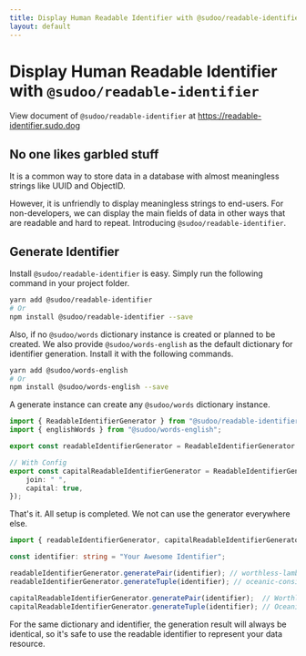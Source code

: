 ```yaml
---
title: Display Human Readable Identifier with @sudoo/readable-identifier
layout: default
---
```


# Display Human Readable Identifier with `@sudoo/readable-identifier`

View document of `@sudoo/readable-identifier` at <https://readable-identifier.sudo.dog>

## No one likes garbled stuff

It is a common way to store data in a database with almost meaningless strings like UUID and ObjectID.

However, it is unfriendly to display meaningless strings to end-users. For non-developers, we can display the main fields of data in other ways that are readable and hard to repeat. Introducing `@sudoo/readable-identifier`.

## Generate Identifier

Install `@sudoo/readable-identifier` is easy. Simply run the following command in your project folder.

```sh
yarn add @sudoo/readable-identifier
# Or
npm install @sudoo/readable-identifier --save
```

Also, if no `@sudoo/words` dictionary instance is created or planned to be created. We also provide `@sudoo/words-english` as the default dictionary for identifier generation. Install it with the following commands.

```sh
yarn add @sudoo/words-english
# Or
npm install @sudoo/words-english --save
```

A generate instance can create any `@sudoo/words` dictionary instance.

```ts
import { ReadableIdentifierGenerator } from "@sudoo/readable-identifier";
import { englishWords } from "@sudoo/words-english";

export const readableIdentifierGenerator = ReadableIdentifierGenerator.from(englishWords);

// With Config
export const capitalReadableIdentifierGenerator = ReadableIdentifierGenerator.from(englishWords, {
    join: " ",
    capital: true,
});
```

That's it. All setup is completed. We not can use the generator everywhere else.

```ts
import { readableIdentifierGenerator, capitalReadableIdentifierGenerator } from "./your-generator-path";

const identifier: string = "Your Awesome Identifier";

readableIdentifierGenerator.generatePair(identifier); // worthless-lamb
readableIdentifierGenerator.generateTuple(identifier); // oceanic-consist-france

capitalReadableIdentifierGenerator.generatePair(identifier);  // Worthless Lamb
capitalReadableIdentifierGenerator.generateTuple(identifier); // Oceanic Consist France
```

For the same dictionary and identifier, the generation result will always be identical, so it's safe to use the readable identifier to represent your data resource.
